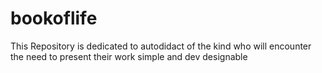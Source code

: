 # bookoflife
This Repository is dedicated to autodidact of the kind who will encounter the need to present their work simple and dev designable
